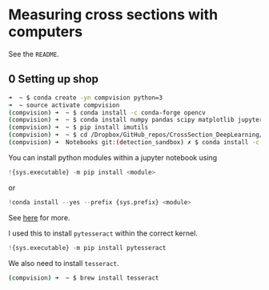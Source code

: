 # Measuring cross sections with computers
See the `README`.

## 0 Setting up shop
```bash
➜  ~ $ conda create -yn compvision python=3
➜  ~ source activate compvision
(compvision) ➜  ~ $ conda install -c conda-forge opencv
(compvision) ➜  ~ $ conda install numpy pandas scipy matplotlib jupyter_core
(compvision) ➜  ~ $ pip install imutils
(compvision) ➜  ~ $ cd /Dropbox/GitHub_repos/CrossSection_DeepLearning/Notebooks
(compvision) ➜  Notebooks git:(detection_sandbox) ✗ $ conda install -c conda-forge pillow
```

You can install python modules within a jupyter notebook using

```python
!{sys.executable} -m pip install <module>
```

or

```python
!conda install --yes --prefix {sys.prefix} <module>
```

See [here](https://jakevdp.github.io/blog/2017/12/05/installing-python-packages-from-jupyter/) for more.

I used this to install `pytesseract` within the correct kernel.

```python
!{sys.executable} -m pip install pytesseract
```

We also need to install `tesseract`.

```bash
(compvision) ➜  ~ $ brew install tesseract
```
